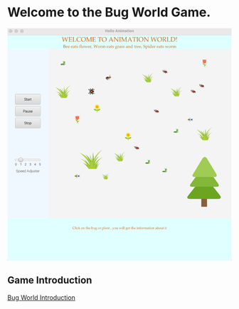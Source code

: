 # Welcome to the Bug World Game.

![BugWorld](https://raw.githubusercontent.com/Willa2023/bugworld/main/BugWorld.png?raw=true)

## Game Introduction
[Bug World Introduction](https://github.com/Willa2023/bugworld/blob/main/BugWorldAnimation.pdf)

